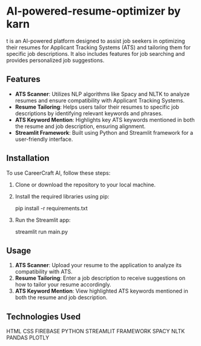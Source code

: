 # AI-powered-resume-optimizer by karn 
t is an AI-powered platform designed to assist job seekers in optimizing their resumes for Applicant Tracking Systems (ATS) and tailoring them for specific job descriptions. It also includes features for job searching and provides personalized job suggestions.

## Features

- **ATS Scanner**: Utilizes NLP algorithms like Spacy and NLTK to analyze resumes and ensure compatibility with Applicant Tracking Systems.
- **Resume Tailoring**: Helps users tailor their resumes to specific job descriptions by identifying relevant keywords and phrases.
- **ATS Keyword Mention**: Highlights key ATS keywords mentioned in both the resume and job description, ensuring alignment.
- **Streamlit Framework**: Built using Python and Streamlit framework for a user-friendly interface.

## Installation

To use CareerCraft AI, follow these steps:

1. Clone or download the repository to your local machine.
2. Install the required libraries using pip:
   
   pip install -r requirements.txt
   
4. Run the Streamlit app:
   
   streamlit run main.py
   
## Usage

1. **ATS Scanner**: Upload your resume to the application to analyze its compatibility with ATS.
2. **Resume Tailoring**: Enter a job description to receive suggestions on how to tailor your resume accordingly.
3. **ATS Keyword Mention**: View highlighted ATS keywords mentioned in both the resume and job description.


## Technologies Used
HTML 
CSS
FIREBASE
PYTHON 
STREAMLIT FRAMEWORK 
SPACY 
NLTK
PANDAS
PLOTLY

